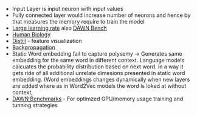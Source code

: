   - Input Layer is input neuron with input values
  - Fully connected layer would increase number of neurons and hence by that measures the memory require to train the model
  - [Large learning rate](https://www.youtube.com/watch?v=bR7z2MA0p-o&t=658s) also [DAWN Bench](https://dawn.cs.stanford.edu/benchmark/)
  - [Human Biology](https://www.youtube.com/watch?v=NNnIGh9g6fA&t=1s)
  - [Distill](https://distill.pub/2017/feature-visualization/) - feature visualization
  - [Backpropagation](https://medium.com/@sallyrobotics.blog/backpropagation-and-its-alternatives-c09d306aae4c)
  - Static Word embedding fail to capture polysemy -> Generates same embedding for the same word in different context. Language models calcuates the probability distribution based on next word. in a way it gets ride of all additional unrelate dimesions presented in static word embedding. (Word embeddings changes dynamically when new layers are added where as in Word2Vec models the word is loked at without context,
  - [DAWN Benchmarks](https://dawn.cs.stanford.edu/benchmark/) - For optimzed GPU/memory usage training and tunning strategies
